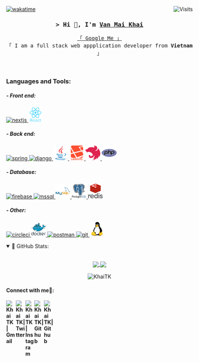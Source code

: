 <a href="https://gpvc.arturio.dev/khaitk"><img src="https://gpvc.arturio.dev/khaitk" align="right" alt="Visits"></a>

[![wakatime](https://wakatime.com/badge/user/eebb3dd8-d9b2-40de-9b88-6fd6cac99dbc.svg)](https://wakatime.com/@eebb3dd8-d9b2-40de-9b88-6fd6cac99dbc)

<h3 align="center">
        <samp>&gt; Hi 👋, I'm 
                <b><a target="_blank" href="https://khaitk.blogspot.com/">Van Mai Khai</a></b>
        </samp>
</h3>
<p align="center">
        <!-- Organisation  -->
        <samp>
          <a href="https://www.google.com/search?q=kh%E1%BA%A3i+tk">「 Google Me 」</a>
                <br>
                「 I am a full stack web appplication developer from <b>Vietnam</b> 」
                <br>
          <br><br>
        </samp>
    </p>


<h3 align="left">Languages and Tools:</h3>
<h5 align="left"> - Front end:</h5>
<p align="left"> 
    <a href="https://nextjs.org/" target="_blank" rel="noreferrer"> 
      <img src="https://cdn.worldvectorlogo.com/logos/nextjs-2.svg" alt="nextjs" width="40" height="40"/> 
  </a>
  <a href="https://reactjs.org/" target="_blank" rel="noreferrer">
    <img src="https://raw.githubusercontent.com/devicons/devicon/master/icons/react/react-original-wordmark.svg" alt="react" width="40" height="40"/> 
  </a>
</p>
<h5 align="left"> - Back end:</h5>
<p align="left"> 
  <a href="https://spring.io/" target="_blank" rel="noreferrer">
    <img src="https://www.vectorlogo.zone/logos/springio/springio-icon.svg" alt="spring" width="40" height="40"/> 
  </a> 
  <a href="https://www.djangoproject.com/" target="_blank" rel="noreferrer"> 
    <img src="https://cdn.worldvectorlogo.com/logos/django.svg" alt="django" width="40" height="40"/>
  </a> 
    <a href="https://www.java.com" target="_blank" rel="noreferrer"> 
    <img src="https://raw.githubusercontent.com/devicons/devicon/master/icons/java/java-original.svg" alt="java" width="40" height="40"/> </a> 
  <a href="https://laravel.com/" target="_blank" rel="noreferrer"> 
    <img src="https://raw.githubusercontent.com/devicons/devicon/master/icons/laravel/laravel-plain-wordmark.svg" alt="laravel" width="40" height="40"/>
  </a>
    <a href="https://nestjs.com/" target="_blank" rel="noreferrer"> 
    <img src="https://raw.githubusercontent.com/devicons/devicon/master/icons/nestjs/nestjs-plain.svg" alt="nestjs" width="40" height="40"/> </a> 

  <a href="https://www.php.net" target="_blank" rel="noreferrer"> 
    <img src="https://raw.githubusercontent.com/devicons/devicon/master/icons/php/php-original.svg" alt="php" width="40" height="40"/> 
  </a> 
</p>
<h5 align="left"> - Database:</h5>
<p align="left"> 
  
  <a href="https://firebase.google.com/" target="_blank" rel="noreferrer"> 
    <img src="https://www.vectorlogo.zone/logos/firebase/firebase-icon.svg" alt="firebase" width="40" height="40"/> 
  </a> 

  <a href="https://www.microsoft.com/en-us/sql-server" target="_blank" rel="noreferrer"> 
    <img src="https://www.svgrepo.com/show/303229/microsoft-sql-server-logo.svg" alt="mssql" width="40" height="40"/> 
  </a> 
  <a href="https://www.mysql.com/" target="_blank" rel="noreferrer"> 
    <img src="https://raw.githubusercontent.com/devicons/devicon/master/icons/mysql/mysql-original-wordmark.svg" alt="mysql" width="40" height="40"/> 
  </a>

  <a href="https://www.postgresql.org" target="_blank" rel="noreferrer"> 
    <img src="https://raw.githubusercontent.com/devicons/devicon/master/icons/postgresql/postgresql-original-wordmark.svg" alt="postgresql" width="40" height="40"/> 
  </a> 

  <a href="https://redis.io" target="_blank" rel="noreferrer"> 
    <img src="https://raw.githubusercontent.com/devicons/devicon/master/icons/redis/redis-original-wordmark.svg" alt="redis" width="40" height="40"/> 

  </a> 
</p>
<h5 align="left"> - Other:</h5>
<p align="left"> 
  <a href="https://circleci.com" target="_blank" rel="noreferrer"> 
    <img src="https://www.vectorlogo.zone/logos/circleci/circleci-icon.svg" alt="circleci" width="40" height="40"/>
  </a> 
  <a href="https://www.docker.com/" target="_blank" rel="noreferrer"> 
    <img src="https://raw.githubusercontent.com/devicons/devicon/master/icons/docker/docker-original-wordmark.svg" alt="docker" width="40" height="40"/>
  </a> 
    <a href="https://postman.com" target="_blank" rel="noreferrer">
    <img src="https://www.vectorlogo.zone/logos/getpostman/getpostman-icon.svg" alt="postman" width="40" height="40"/> 
  </a> 
    <a href="https://git-scm.com/" target="_blank" rel="noreferrer"> 
    <img src="https://www.vectorlogo.zone/logos/git-scm/git-scm-icon.svg" alt="git" width="40" height="40"/> 
  </a> 

  <a href="https://www.linux.org/" target="_blank" rel="noreferrer"> 
    <img src="https://raw.githubusercontent.com/devicons/devicon/master/icons/linux/linux-original.svg" alt="linux" width="40" height="40"/> </a> 
 </p>
 
<details open="">
<summary>
 📔 GitHub Stats:
</summary>
<br>
<p align="center">
  <a href="https://github.com/khaitk">
    <img align="center"  height="175px" src="https://github-readme-stats.vercel.app/api?username=khaitk&show_icons=true&hide_border=true&title_color=94b4a4&amp&icon_color=FFFFFF&amp&text_color=FFFFFF&amp&bg_color=000000&count_private=true&include_all_commits=true"/>
  </a>
  <a href="https://github.com/khaitk">
    <img align="center" height="175px"  src="https://github-readme-stats.vercel.app/api/top-langs/?username=khaitk&text_color=FFFFFF&bg_color=000000&title_color=94b4a4&langs_count=15&layout=compact&hide_border=true" />
  </a>
</p>
  <p align="center"><img align="center" src="https://github-readme-streak-stats.herokuapp.com/?user=khaitk&text_color=FFFFFF&bg_color=000000&title_color=94b4a4&langs_count=15&layout=compact&hide_border=true" alt="KhaiTK" /></p>
</details>


<h4> Connect with me🤝: <h4>
  </hr>
<!--   <a href="https://www.linkedin.com/in/ratheshan-sathiyamoorthy-3aa2891b9/">
   <img align="left" alt="Khai TK | Linkedin" width="24px" src="https://www.vectorlogo.zone/logos/linkedin/linkedin-icon.svg" />
  </a> -->
  <a href="mailto:khaitkdev@gmail.com">
    <img align="left" alt="Khai TK | Gmail" width="26px" src="https://www.vectorlogo.zone/logos/gmail/gmail-icon.svg" />
  </a>
  <a href="https://twitter.com/khaitk">
    <img align="left" alt="Khai TK| Twitter" width="26px" src="https://www.vectorlogo.zone/logos/twitter/twitter-official.svg" />
  </a>
  <a href="https://www.instagram.com/khaitkweb">
    <img align="left" alt="Khai TK| Instagram" width="24px" src="https://www.vectorlogo.zone/logos/instagram/instagram-icon.svg" />
  </a>
   <a href="https://www.facebook.com/khaitkdev">
    <img align="left" alt="Khai TK| Github" width="26px" src="https://www.vectorlogo.zone/logos/facebook/facebook-tile.svg" />
  </a>
   <a href="https://github.com/khaitk">
    <img align="left" alt="Khai TK| Github" width="26px" src="https://www.vectorlogo.zone/logos/github/github-tile.svg" />
  </a>
  <br>
